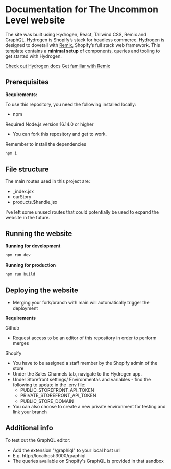 # Documentation for The Uncommon Level website

The site was built using Hydrogen, React, Tailwind CSS, Remix and GraphQL.
Hydrogen is Shopify’s stack for headless commerce. Hydrogen is designed to dovetail with [Remix](https://remix.run/), Shopify’s full stack web framework. This template contains a **minimal setup** of components, queries and tooling to get started with Hydrogen.

[Check out Hydrogen docs](https://shopify.dev/custom-storefronts/hydrogen)
[Get familiar with Remix](https://remix.run/docs/en/v1)


## Prerequisites

**Requirements:**

To use this repository, you need the following installed locally:

- npm

Required Node.js version 16.14.0 or higher

- You can fork this repository and get to work.

Remember to install the dependencies
```bash
npm i
```


## File structure 
The main routes used in this project are:
- _index.jsx
- ourStory
- products.$handle.jsx

I've left some unused routes that could potentially be used to expand the website in the future.


## Running the website

**Running for development**

```bash
npm run dev
```

**Running for production**

```bash
npm run build
```

## Deploying the website
- Merging your fork/branch with main will automatically trigger the deployment

**Requirements**

Github
- Request access to be an editor of this repository in order to perform merges

Shopify
- You have to be assigned a staff member by the Shopify admin of the store
- Under the Sales Channels tab, navigate to the Hydrogen app.
- Under Storefront settings/ Environmentas and variables - find the following to update in the .env file:
    - PUBLIC_STOREFRONT_API_TOKEN
    - PRIVATE_STOREFRONT_API_TOKEN
    - PUBLIC_STORE_DOMAIN
- You can also choose to create a new private environment for testing and link your branch


## Additional info
To test out the GraphQL editor:
- Add the extension "/graphiql" to your local host url
- E.g. http://localhost:3000/graphiql
- The queries available on Shopify's GraphQL is provided in that sandbox

